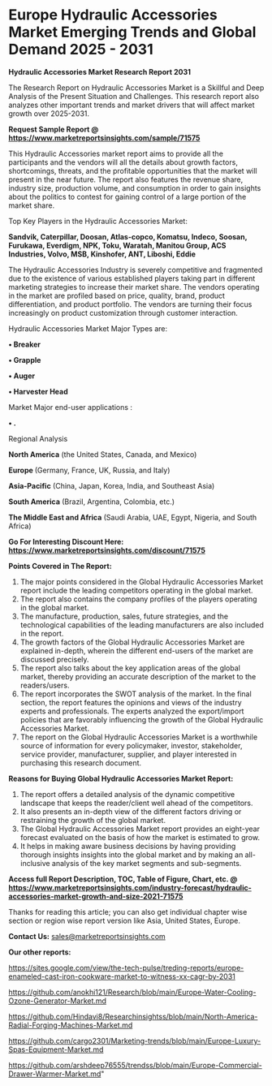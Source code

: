 # Europe Hydraulic Accessories Market Emerging Trends and Global Demand 2025 - 2031

<strong>Hydraulic Accessories Market Research Report 2031</strong>

The Research Report on Hydraulic Accessories Market is a Skillful and Deep Analysis of the Present Situation and Challenges. This research report also analyzes other important trends and market drivers that will affect market growth over 2025-2031.

<strong>Request Sample Report @ <a href=https://www.marketreportsinsights.com/sample/71575>https://www.marketreportsinsights.com/sample/71575</a></strong>

This Hydraulic Accessories market report aims to provide all the participants and the vendors will all the details about growth factors, shortcomings, threats, and the profitable opportunities that the market will present in the near future. The report also features the revenue share, industry size, production volume, and consumption in order to gain insights about the politics to contest for gaining control of a large portion of the market share.

Top Key Players in the Hydraulic Accessories Market:

<strong>Sandvik, Caterpillar, Doosan, Atlas-copco, Komatsu, Indeco, Soosan, Furukawa, Everdigm, NPK, Toku, Waratah, Manitou Group, ACS Industries, Volvo, MSB, Kinshofer, ANT, Liboshi, Eddie</strong>

The Hydraulic Accessories Industry is severely competitive and fragmented due to the existence of various established players taking part in different marketing strategies to increase their market share. The vendors operating in the market are profiled based on price, quality, brand, product differentiation, and product portfolio. The vendors are turning their focus increasingly on product customization through customer interaction.

Hydraulic Accessories Market Major Types are:

<strong>• Breaker

• Grapple

• Auger

• Harvester Head</strong>

Market Major end-user applications :

<strong>• .</strong>

Regional Analysis

</u><strong><b>North America</b></strong> (the United States, Canada, and Mexico)

<strong><b>Europe </b></strong>(Germany, France, UK, Russia, and Italy)

<strong><b>Asia-Pacific</b></strong> (China, Japan, Korea, India, and Southeast Asia)

<strong><b>South America</b></strong> (Brazil, Argentina, Colombia, etc.)

<strong><b>The Middle East and Africa</b></strong> (Saudi Arabia, UAE, Egypt, Nigeria, and South Africa)

<strong>Go For Interesting Discount Here: <a href=https://www.marketreportsinsights.com/discount/71575>https://www.marketreportsinsights.com/discount/71575</a></strong>

<strong>Points Covered in The Report:</strong>
<ol>
  <li>The major points considered in the Global Hydraulic Accessories Market report include the leading competitors operating in the global market.</li>
  <li>The report also contains the company profiles of the players operating in the global market.</li>
  <li>The manufacture, production, sales, future strategies, and the technological capabilities of the leading manufacturers are also included in the report.</li>
  <li>The growth factors of the Global Hydraulic Accessories Market are explained in-depth, wherein the different end-users of the market are discussed precisely.</li>
  <li>The report also talks about the key application areas of the global market, thereby providing an accurate description of the market to the readers/users.</li>
  <li>The report incorporates the SWOT analysis of the market. In the final section, the report features the opinions and views of the industry experts and professionals. The experts analyzed the export/import policies that are favorably influencing the growth of the Global Hydraulic Accessories Market.</li>
  <li>The report on the Global Hydraulic Accessories Market is a worthwhile source of information for every policymaker, investor, stakeholder, service provider, manufacturer, supplier, and player interested in purchasing this research document.</li>
</ol>
<strong>Reasons for Buying Global Hydraulic Accessories Market Report:</strong>

<ol>
  <li>The report offers a detailed analysis of the dynamic competitive landscape that keeps the reader/client well ahead of the competitors.</li>
  <li>It also presents an in-depth view of the different factors driving or restraining the growth of the global market.</li>
  <li>The Global Hydraulic Accessories Market report provides an eight-year forecast evaluated on the basis of how the market is estimated to grow.</li>
  <li>It helps in making aware business decisions by having providing thorough insights insights into the global market and by making an all-inclusive analysis of the key market segments and sub-segments.</li>
</ol>
<strong>Access full Report Description, TOC, Table of Figure, Chart, etc. @ <a href=https://www.marketreportsinsights.com/industry-forecast/hydraulic-accessories-market-growth-and-size-2021-71575>https://www.marketreportsinsights.com/industry-forecast/hydraulic-accessories-market-growth-and-size-2021-71575</a></strong>


Thanks for reading this article; you can also get individual chapter wise section or region wise report version like Asia, United States, Europe.

<strong>Contact Us:</strong>
sales@marketreportsinsights.com

<strong>Our other reports:</strong>

<a href=https://sites.google.com/view/the-tech-pulse/treding-reports/europe-enameled-cast-iron-cookware-market-to-witness-xx-cagr-by-2031>https://sites.google.com/view/the-tech-pulse/treding-reports/europe-enameled-cast-iron-cookware-market-to-witness-xx-cagr-by-2031</a>

<a href=https://github.com/anokhi121/Research/blob/main/Europe-Water-Cooling-Ozone-Generator-Market.md>https://github.com/anokhi121/Research/blob/main/Europe-Water-Cooling-Ozone-Generator-Market.md</a>

<a href=https://github.com/Hindavi8/Researchinsightss/blob/main/North-America-Radial-Forging-Machines-Market.md>https://github.com/Hindavi8/Researchinsightss/blob/main/North-America-Radial-Forging-Machines-Market.md</a>

<a href=https://github.com/cargo2301/Marketing-trends/blob/main/Europe-Luxury-Spas-Equipment-Market.md>https://github.com/cargo2301/Marketing-trends/blob/main/Europe-Luxury-Spas-Equipment-Market.md</a>

<a href=https://github.com/arshdeep76555/trendss/blob/main/Europe-Commercial-Drawer-Warmer-Market.md>https://github.com/arshdeep76555/trendss/blob/main/Europe-Commercial-Drawer-Warmer-Market.md</a>"
